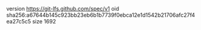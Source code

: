 version https://git-lfs.github.com/spec/v1
oid sha256:a67644b145c923bb23eb6b1b7739f0ebca12e1d1542b21706afc27f4ea27c5c5
size 1692
